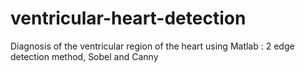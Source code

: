 # ventricular-heart-detection
Diagnosis of the ventricular region of the heart using Matlab : 2 edge detection method, Sobel and Canny
